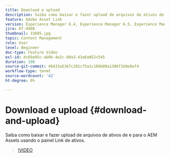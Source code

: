 ```yaml
---
title: Download e upload
description: Saiba como baixar e fazer upload de arquivos de ativos de e para o AEM Assets usando o painel Link de ativos.
feature: Adobe Asset Link
version: Experience Manager 6.4, Experience Manager 6.5, Experience Manager as a Cloud Service
jira: KT-4908
thumbnail: 33885.jpg
topic: Content Management
role: User
level: Beginner
doc-type: Feature Video
exl-id: dc69a95c-ab0b-4a2c-80a3-43a6a052c545
duration: 198
source-git-commit: 48433a5367c281cf5a1c106b08a1306f1b0e8ef4
workflow-type: tm+mt
source-wordcount: '42'
ht-degree: 0%

---
```


# Download e upload {#download-and-upload}

Saiba como baixar e fazer upload de arquivos de ativos de e para o AEM Assets usando o painel Link de ativos.

>[!VIDEO](https://video.tv.adobe.com/v/33885?quality=12&learn=on)

